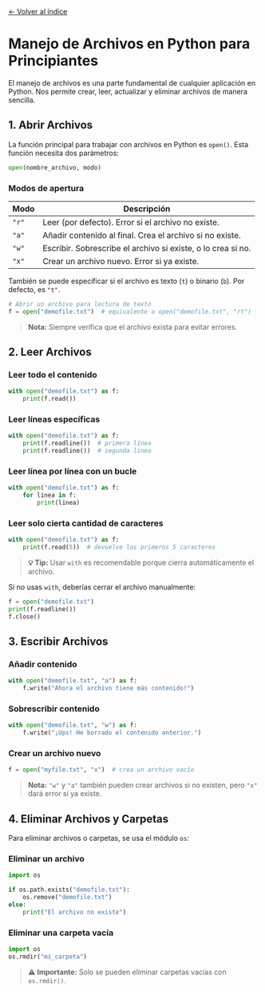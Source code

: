 [← Volver al índice](README.md)

# Manejo de Archivos en Python para Principiantes

El manejo de archivos es una parte fundamental de cualquier aplicación en Python. Nos permite crear, leer, actualizar y eliminar archivos de manera sencilla.

## 1. Abrir Archivos

La función principal para trabajar con archivos en Python es `open()`. Esta función necesita dos parámetros:

```python
open(nombre_archivo, modo)
```

### Modos de apertura

| Modo | Descripción |
|------|-------------|
| `"r"` | Leer (por defecto). Error si el archivo no existe. |
| `"a"` | Añadir contenido al final. Crea el archivo si no existe. |
| `"w"` | Escribir. Sobrescribe el archivo si existe, o lo crea si no. |
| `"x"` | Crear un archivo nuevo. Error si ya existe. |

También se puede especificar si el archivo es texto (`t`) o binario (`b`). Por defecto, es `"t"`.

```python
# Abrir un archivo para lectura de texto
f = open("demofile.txt")  # equivalente a open("demofile.txt", "rt")
```

> **Nota:** Siempre verifica que el archivo exista para evitar errores.

## 2. Leer Archivos

### Leer todo el contenido

```python
with open("demofile.txt") as f:
    print(f.read())
```

### Leer líneas específicas

```python
with open("demofile.txt") as f:
    print(f.readline())  # primera línea
    print(f.readline())  # segunda línea
```

### Leer línea por línea con un bucle

```python
with open("demofile.txt") as f:
    for linea in f:
        print(linea)
```

### Leer solo cierta cantidad de caracteres

```python
with open("demofile.txt") as f:
    print(f.read(5))  # devuelve los primeros 5 caracteres
```

> **💡 Tip:** Usar `with` es recomendable porque cierra automáticamente el archivo.

Si no usas `with`, deberías cerrar el archivo manualmente:

```python
f = open("demofile.txt")
print(f.readline())
f.close()
```

## 3. Escribir Archivos

### Añadir contenido

```python
with open("demofile.txt", "a") as f:
    f.write("Ahora el archivo tiene más contenido!")
```

### Sobrescribir contenido

```python
with open("demofile.txt", "w") as f:
    f.write("¡Ups! He borrado el contenido anterior.")
```

### Crear un archivo nuevo

```python
f = open("myfile.txt", "x")  # crea un archivo vacío
```

> **Nota:** `"w"` y `"a"` también pueden crear archivos si no existen, pero `"x"` dará error si ya existe.

## 4. Eliminar Archivos y Carpetas

Para eliminar archivos o carpetas, se usa el módulo `os`:

### Eliminar un archivo

```python
import os

if os.path.exists("demofile.txt"):
    os.remove("demofile.txt")
else:
    print("El archivo no existe")
```

### Eliminar una carpeta vacía

```python
import os
os.rmdir("mi_carpeta")
```

> **⚠️ Importante:** Solo se pueden eliminar carpetas vacías con `os.rmdir()`.